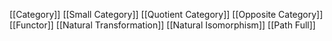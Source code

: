 [[Category]]
[[Small Category]]
[[Quotient Category]]
[[Opposite Category]]
[[Functor]]
[[Natural Transformation]]
[[Natural Isomorphism]]
[[Path Full]]